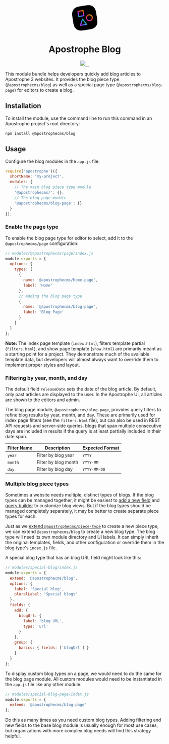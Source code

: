<div align="center">
  <img src="https://raw.githubusercontent.com/apostrophecms/apostrophe/main/logo.svg" alt="ApostropheCMS logo" width="80" height="80">

  <h1>Apostrophe Blog</h1>
  <p>
    <a aria-label="Apostrophe logo" href="https://v3.docs.apostrophecms.org">
      <img src="https://img.shields.io/badge/MADE%20FOR%20Apostrophe%203-000000.svg?style=for-the-badge&logo=Apostrophe&labelColor=6516dd">
    </a>
    <a aria-label="Test status" href="https://circleci.com/gh/apostrophecms/blog/tree/main">
      <img alt="" src="https://img.shields.io/circleci/build/github/apostrophecms/blog?labelColor=000000&logo=circleci&style=for-the-badge">
    </a>
    <a aria-label="Join the community on Discord" href="http://chat.apostrophecms.org">
      <img alt="" src="https://img.shields.io/discord/517772094482677790?color=5865f2&label=Join%20the%20Discord&logo=discord&logoColor=fff&labelColor=000&style=for-the-badge&logoWidth=20">
    </a>
    <a aria-label="License" href="https://github.com/apostrophecms/blog/blob/main/LICENSE.md">
      <img alt="" src="https://img.shields.io/static/v1?style=for-the-badge&labelColor=000000&label=License&message=MIT&color=3DA639">
    </a>
  </p>
</div>

This module bundle helps developers quickly add blog articles to Apostrophe 3 websites. It provides the blog piece type (`@apostrophecms/blog`) as well as a special page type (`@apostrophecms/blog-page`) for editors to create a blog.

## Installation

To install the module, use the command line to run this command in an Apostrophe project's root directory:

```
npm install @apostrophecms/blog
```

## Usage

Configure the blog modules in the `app.js` file:

```javascript
require('apostrophe')({
  shortName: 'my-project',
  modules: {
    // The main blog piece type module
    '@apostrophecms/': {},
    // The blog page module
    '@apostrophecms/blog-page': {}
  }
});
```

### Enable the page type

To enable the blog page type for editor to select, add it to the `@apostrophecms/page` configuration:

```javascript
// modules/@apostrophecms/page/index.js
module.exports = {
  options: {
    types: [
      {
        name: '@apostrophecms/home-page',
        label: 'Home'
      },
      // Adding the blog page type
      {
        name: '@apostrophecms/blog-page',
        label: 'Blog Page'
      }
    ]
  }
};
```

**Note:** The index page template (`index.html`), filters template partial (`filters.html`), and show page template (`show.html`) are primarily meant as a starting point for a project. They demonstrate much of the available template data, but developers will almost always want to override them to implement proper styles and layout.

### Filtering by year, month, and day

The default field `releaseDate` sets the date of the blog article. By default, only past articles are displayed to the user. In the Apostrophe UI, all articles are shown to the editors and admin.

The blog page module, `@apostrophecms/blog-page`, provides query filters to refine blog results by year, month, and day. These are primarily used for index page filters (see the `filters.html` file), but can also be used in REST API requests and server-side queries. blogs that span multiple consecutive days are included in results if the query is at least partially included in their date span.

| Filter Name | Description          | Expected Format |
| ----------- | -------------------- | --------------- |
| `year`      | Filter by blog year  | `YYYY`          |
| `month`     | Filter by blog month | `YYYY-MM`       |
| `day`       | Filter by blog day   | `YYYY-MM-DD`    |

### Multiple blog piece types

Sometimes a website needs multiple, distinct types of blogs. If the blog types can be managed together, it might be easiest to [add a new field](https://v3.docs.apostrophecms.org/guide/content-schema.html#using-existing-field-groups) and [query builder](https://v3.docs.apostrophecms.org/reference/module-api/module-overview.html#queries-self-query) to customize blog views. But if the blog types should be managed completely separately, it may be better to create separate piece types for each.

Just as we [extend `@apostrophecms/piece-type`](https://v3.docs.apostrophecms.org/guide/pieces.html#creating-a-piece-type) to create a new piece type, we can extend `@apostrophecms/blog` to create a new blog type. The blog type will need its own module directory and UI labels. It can simply inherit the original templates, fields, and other configuration or override them in the blog type's `index.js` file.

A special blog type that has an blog URL field might look like this:

```javascript
// modules/special-blog/index.js
module.exports = {
  extend: '@apostrophecms/blog',
  options: {
    label: 'Special blog',
    pluralLabel: 'Special blogs'
  },
  fields: {
    add: {
      blogUrl: {
        label: 'blog URL',
        type: 'url'
      }
    },
    group: {
      basics: { fields: ['blogUrl'] }
    }
  }
};
```

To display custom blog types on a page, we would need to do the same for the blog page module. All custom modules would need to be instantiated in the `app.js` file like any other module.

```javascript
// modules/special-blog-page/index.js
module.exports = {
  extend: '@apostrophecms/blog-page'
};
```

Do this as many times as you need custom blog types. Adding filtering and new fields to the base blog module is usually enough for most use cases, but organizations with more complex blog needs will find this strategy helpful.
